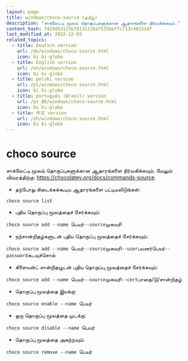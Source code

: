 ```yaml
---
layout: page
title: windows/choco-source (தமிழ்)
description: "சாக்லேட்டி மூலம் தொகுப்புகளுக்கான ஆதாரங்களை நிர்வகிக்கவும்."
content_hash: 7420d53125b78131116a7525beffc713c40151df
last_modified_at: 2022-12-03
related_topics:
  - title: Deutsch version
    url: /de/windows/choco-source.html
    icon: bi bi-globe
  - title: English version
    url: /en/windows/choco-source.html
    icon: bi bi-globe
  - title: polski version
    url: /pl/windows/choco-source.html
    icon: bi bi-globe
  - title: português (Brasil) version
    url: /pt_BR/windows/choco-source.html
    icon: bi bi-globe
  - title: 中文 version
    url: /zh/windows/choco-source.html
    icon: bi bi-globe
---
```

# choco source

சாக்லேட்டி மூலம் தொகுப்புகளுக்கான ஆதாரங்களை நிர்வகிக்கவும்.
மேலும் விவரத்திற்கு: <https://chocolatey.org/docs/commands-source>.

- தற்போது கிடைக்கக்கூடிய ஆதாரங்களை பட்டியலிடுங்கள்:

`choco source list`

- புதிய தொகுப்பு மூலத்தைச் சேர்க்கவும்:

`choco source add --name `<span class="tldr-var badge badge-pill bg-dark-lm bg-white-dm text-white-lm text-dark-dm font-weight-bold">பெயர்</span>` --source `<span class="tldr-var badge badge-pill bg-dark-lm bg-white-dm text-white-lm text-dark-dm font-weight-bold">முகவரி</span>

- நற்சான்றிதழ்களுடன் புதிய தொகுப்பு மூலத்தைச் சேர்க்கவும்:

`choco source add --name `<span class="tldr-var badge badge-pill bg-dark-lm bg-white-dm text-white-lm text-dark-dm font-weight-bold">பெயர்</span>` --source `<span class="tldr-var badge badge-pill bg-dark-lm bg-white-dm text-white-lm text-dark-dm font-weight-bold">முகவரி</span>` --user `<span class="tldr-var badge badge-pill bg-dark-lm bg-white-dm text-white-lm text-dark-dm font-weight-bold">பயனர்பெயர்</span>` --password `<span class="tldr-var badge badge-pill bg-dark-lm bg-white-dm text-white-lm text-dark-dm font-weight-bold">கடவுச்சொல்</span>

- கிளையன்ட் சான்றிதழுடன் புதிய தொகுப்பு மூலத்தைச் சேர்க்கவும்:

`choco source add --name `<span class="tldr-var badge badge-pill bg-dark-lm bg-white-dm text-white-lm text-dark-dm font-weight-bold">பெயர்</span>` --source `<span class="tldr-var badge badge-pill bg-dark-lm bg-white-dm text-white-lm text-dark-dm font-weight-bold">முகவரி</span>` --cert `<span class="tldr-var badge badge-pill bg-dark-lm bg-white-dm text-white-lm text-dark-dm font-weight-bold">பாதை/டு/சான்றிதழ்</span>

- தொகுப்பு மூலத்தை இயக்கு:

`choco source enable --name `<span class="tldr-var badge badge-pill bg-dark-lm bg-white-dm text-white-lm text-dark-dm font-weight-bold">பெயர்</span>

- ஒரு தொகுப்பு மூலத்தை முடக்கு:

`choco source disable --name `<span class="tldr-var badge badge-pill bg-dark-lm bg-white-dm text-white-lm text-dark-dm font-weight-bold">பெயர்</span>

- தொகுப்பு மூலத்தை அகற்றவும்:

`choco source remove --name `<span class="tldr-var badge badge-pill bg-dark-lm bg-white-dm text-white-lm text-dark-dm font-weight-bold">பெயர்</span>
